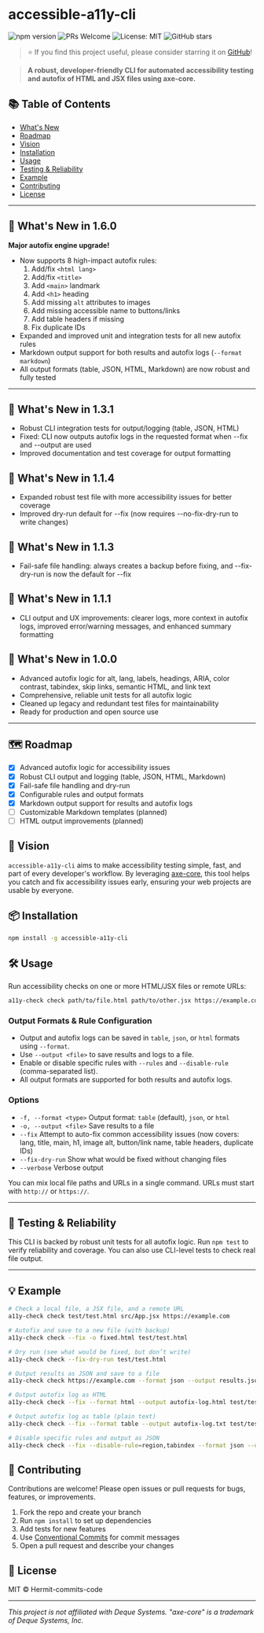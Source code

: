 # accessible-a11y-cli

![npm version](https://img.shields.io/npm/v/accessible-a11y-cli?style=flat-square)
![PRs Welcome](https://img.shields.io/badge/PRs-welcome-brightgreen.svg?style=flat-square)
![License: MIT](https://img.shields.io/badge/License-MIT-yellow.svg?style=flat-square)
![GitHub stars](https://img.shields.io/github/stars/Hermit-commits-code/accessible-a11y-cli?style=social)

> ⭐️ If you find this project useful, please consider starring it on [GitHub](https://github.com/Hermit-commits-code/accessible-a11y-cli)!

> **A robust, developer-friendly CLI for automated accessibility testing and autofix of HTML and JSX files using axe-core.**

## 📚 Table of Contents

- [What's New](#-whats-new-in-140)
- [Roadmap](#-roadmap)
- [Vision](#-vision)
- [Installation](#-installation)
- [Usage](#-usage)
- [Testing & Reliability](#-testing--reliability)
- [Example](#-example)
- [Contributing](#-contributing)
- [License](#-license)

---

## 🚀 What's New in 1.6.0

**Major autofix engine upgrade!**

- Now supports 8 high-impact autofix rules:
  1. Add/fix `<html lang>`
  2. Add/fix `<title>`
  3. Add `<main>` landmark
  4. Add `<h1>` heading
  5. Add missing `alt` attributes to images
  6. Add missing accessible name to buttons/links
  7. Add table headers if missing
  8. Fix duplicate IDs
- Expanded and improved unit and integration tests for all new autofix rules
- Markdown output support for both results and autofix logs (`--format markdown`)
- All output formats (table, JSON, HTML, Markdown) are now robust and fully tested

---

## 🚀 What's New in 1.3.1

- Robust CLI integration tests for output/logging (table, JSON, HTML)
- Fixed: CLI now outputs autofix logs in the requested format when --fix and --output are used
- Improved documentation and test coverage for output formatting

## 🚀 What's New in 1.1.4

- Expanded robust test file with more accessibility issues for better coverage
- Improved dry-run default for --fix (now requires --no-fix-dry-run to write changes)

## 🚀 What's New in 1.1.3

- Fail-safe file handling: always creates a backup before fixing, and --fix-dry-run is now the default for --fix

## 🚀 What's New in 1.1.1

- CLI output and UX improvements: clearer logs, more context in autofix logs, improved error/warning messages, and enhanced summary formatting

## 🚀 What's New in 1.0.0

- Advanced autofix logic for alt, lang, labels, headings, ARIA, color contrast, tabindex, skip links, semantic HTML, and link text
- Comprehensive, reliable unit tests for all autofix logic
- Cleaned up legacy and redundant test files for maintainability
- Ready for production and open source use

---

## 🗺️ Roadmap

- [x] Advanced autofix logic for accessibility issues
- [x] Robust CLI output and logging (table, JSON, HTML, Markdown)
- [x] Fail-safe file handling and dry-run
- [x] Configurable rules and output formats
- [x] Markdown output support for results and autofix logs
- [ ] Customizable Markdown templates (planned)
- [ ] HTML output improvements (planned)

## 🚀 Vision

`accessible-a11y-cli` aims to make accessibility testing simple, fast, and part of every developer's workflow. By leveraging [axe-core](https://github.com/dequelabs/axe-core), this tool helps you catch and fix accessibility issues early, ensuring your web projects are usable by everyone.

## 📦 Installation

```bash
npm install -g accessible-a11y-cli
```

## 🛠️ Usage

Run accessibility checks on one or more HTML/JSX files or remote URLs:

```bash
a11y-check check path/to/file.html path/to/other.jsx https://example.com
```

### Output Formats & Rule Configuration

- Output and autofix logs can be saved in `table`, `json`, or `html` formats using `--format`.
- Use `--output <file>` to save results and logs to a file.
- Enable or disable specific rules with `--rules` and `--disable-rule` (comma-separated list).
- All output formats are supported for both results and autofix logs.

### Options

- `-f, --format <type>` Output format: `table` (default), `json`, or `html`
- `-o, --output <file>` Save results to a file
- `--fix` Attempt to auto-fix common accessibility issues (now covers: lang, title, main, h1, image alt, button/link name, table headers, duplicate IDs)
- `--fix-dry-run` Show what would be fixed without changing files
- `--verbose` Verbose output

You can mix local file paths and URLs in a single command. URLs must start with `http://` or `https://`.

---

## 🧪 Testing & Reliability

This CLI is backed by robust unit tests for all autofix logic. Run `npm test` to verify reliability and coverage. You can also use CLI-level tests to check real file output.

---

## 💡 Example

```bash
# Check a local file, a JSX file, and a remote URL
a11y-check check test/test.html src/App.jsx https://example.com

# Autofix and save to a new file (with backup)
a11y-check check --fix -o fixed.html test/test.html

# Dry run (see what would be fixed, but don’t write)
a11y-check check --fix-dry-run test/test.html

# Output results as JSON and save to a file
a11y-check check https://example.com --format json --output results.json

# Output autofix log as HTML
a11y-check check --fix --format html --output autofix-log.html test/test.html

# Output autofix log as table (plain text)
a11y-check check --fix --format table --output autofix-log.txt test/test.html

# Disable specific rules and output as JSON
a11y-check check --fix --disable-rule=region,tabindex --format json --output autofix-log.json test/test.html
```

## 🤝 Contributing

Contributions are welcome! Please open issues or pull requests for bugs, features, or improvements.

1. Fork the repo and create your branch
2. Run `npm install` to set up dependencies
3. Add tests for new features
4. Use [Conventional Commits](https://www.conventionalcommits.org/) for commit messages
5. Open a pull request and describe your changes

## 📄 License

MIT © Hermit-commits-code

---

_This project is not affiliated with Deque Systems. "axe-core" is a trademark of Deque Systems, Inc._

